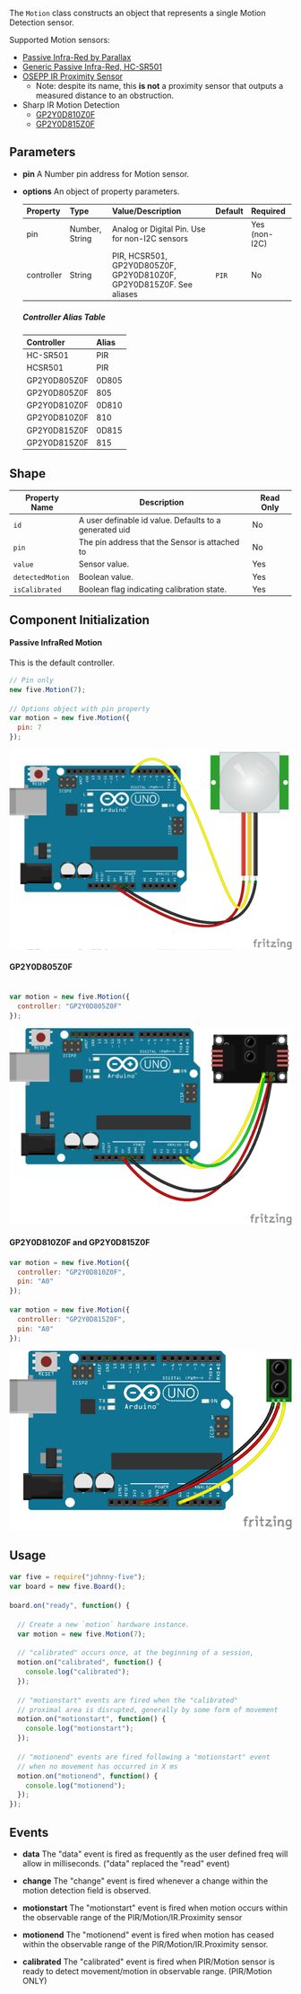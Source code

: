 The `Motion` class constructs an object that represents a single Motion Detection sensor.


Supported Motion sensors: 

- [Passive Infra-Red by Parallax](http://www.parallax.com/tabid/768/productid/83/default.aspx)
- [Generic Passive Infra-Red, HC-SR501](http://www.amazon.com/HC-SR501-Sensor-Module-Pyroelectric-Infrared/dp/B007XQRKD4)
- [OSEPP IR Proximity Sensor](http://osepp.com/products/sensors-arduino-compatible/osepp-ir-proximity-sensor-module/)
  - Note: despite its name, this **is not** a proximity sensor that outputs a measured distance to an obstruction.
- Sharp IR Motion Detection
  - [GP2Y0D810Z0F](https://www.pololu.com/product/1134)
  - [GP2Y0D815Z0F](https://www.pololu.com/product/1133)

## Parameters

- **pin** A Number pin address for Motion sensor.

- **options** An object of property parameters.
  <span class="abbreviate-table">

  | Property | Type  | Value/Description | Default | Required |
  |----------|-------|-------------------|---------|----------|
  | pin      | Number, String | Analog or Digital Pin. Use for non-I2C sensors | | Yes (non-I2C) |
  | controller | String | PIR, HCSR501, GP2Y0D805Z0F, GP2Y0D810Z0F, GP2Y0D815Z0F. See aliases | `PIR` | No |
  </span>

  ##### Controller Alias Table

  | Controller | Alias |
  |------------|-------|
  | HC-SR501 | PIR |
  | HCSR501 | PIR |
  | GP2Y0D805Z0F | 0D805 |
  | GP2Y0D805Z0F | 805 |
  | GP2Y0D810Z0F | 0D810 |
  | GP2Y0D810Z0F | 810 |
  | GP2Y0D815Z0F | 0D815 |
  | GP2Y0D815Z0F | 815 |


## Shape

| Property Name | Description | Read Only |
|---------------| ----------- | ----------|
| `id` | A user definable id value. Defaults to a generated uid | No |
| `pin` | The pin address that the Sensor is attached to | No |
| `value` | Sensor value. | Yes |
| `detectedMotion` | Boolean value. | Yes |
| `isCalibrated` | Boolean flag indicating calibration state. | Yes |


## Component Initialization

#### Passive InfraRed Motion 

This is the default controller. 

```js
// Pin only
new five.Motion(7);

// Options object with pin property
var motion = new five.Motion({
  pin: 7
});
```

![Motion](https://github.com/rwaldron/johnny-five/raw/master/docs/breadboard/motion.png)

#### GP2Y0D805Z0F

```js

var motion = new five.Motion({
  controller: "GP2Y0D805Z0F"
});
```

![Motion](https://github.com/rwaldron/johnny-five/raw/master/docs/breadboard/motion-gp2y0d805z0f.png)


#### GP2Y0D810Z0F and GP2Y0D815Z0F

```js
var motion = new five.Motion({
  controller: "GP2Y0D810Z0F", 
  pin: "A0"
});

var motion = new five.Motion({
  controller: "GP2Y0D815Z0F", 
  pin: "A0"
});
```

![Motion](https://github.com/rwaldron/johnny-five/raw/master/docs/breadboard/GP2Y0D810Z0F.png)


## Usage
```js
var five = require("johnny-five");
var board = new five.Board();

board.on("ready", function() {

  // Create a new `motion` hardware instance.
  var motion = new five.Motion(7);

  // "calibrated" occurs once, at the beginning of a session,
  motion.on("calibrated", function() {
    console.log("calibrated");
  });

  // "motionstart" events are fired when the "calibrated"
  // proximal area is disrupted, generally by some form of movement
  motion.on("motionstart", function() {
    console.log("motionstart");
  });

  // "motionend" events are fired following a "motionstart" event
  // when no movement has occurred in X ms
  motion.on("motionend", function() {
    console.log("motionend");
  });
});
```

## Events

- **data** The "data" event is fired as frequently as the user defined freq will allow in milliseconds. ("data" replaced the "read" event)

- **change** The "change" event is fired whenever a change within the motion detection field is observed. 

- **motionstart** The "motionstart" event is fired when motion occurs within the observable range of the PIR/Motion/IR.Proximity sensor

- **motionend** The "motionend" event is fired when motion has ceased within the observable range of the PIR/Motion/IR.Proximity sensor.

- **calibrated** The "calibrated" event is fired when PIR/Motion sensor is ready to detect movement/motion in observable range. (PIR/Motion ONLY)